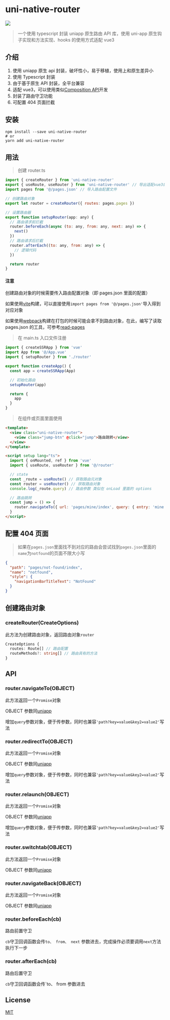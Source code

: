 # uni-native-router

![](https://img.shields.io/badge/npm-v1.1.1-blue)

> 一个使用 typescript 封装 uniapp 原生路由 API 库，使用 uni-app 原生钩子实现和方法实现、hooks 的使用方式适配 vue3

## 介绍

1. 使用 uniapp 原生 api 封装，破坏性小，易于移植，使用上和原生差异小
2. 使用 Typescript 封装
3. 由于基于原生 API 封装，全平台兼容
4. 适配 vue3，可以使用类似[Composition API](https://v3.cn.vuejs.org/api/composition-api.html)开发
5. 封装了路由守卫功能
6. 可配置 404 页面拦截

## 安装

```shell
npm install --save uni-native-router
# or
yarn add uni-native-router
```

## 用法

> 创建 router.ts

```js
import { createRouter } from 'uni-native-router'
export { useRoute, useRouter } from 'uni-native-router' // 导出适配vue3的hooks获取路由钩子方法
import pages from '@/pages.json' // 导入路由配置文件

// 创建路由对象
export let router = createRouter({ routes: pages.pages })

// 设置路由器
export function setupRouter(app: any) {
  // 路由请求前拦截
  router.beforeEach(async (to: any, from: any, next: any) => {
    next()
  })
  // 路由请求后拦截
  router.afterEach((to: any, from: any) => {
    // 逻辑代码
  })

  return router
}
```

#### 注意

创建路由对象的时候需要传入路由配置对象（即 pages.json 里面的配置）

如果使用[vite](https://cn.vitejs.dev/guide/)构建，可以直接使用`import pages from '@/pages.json'`导入得到对应对象

如果使用[webpack](https://webpack.js.org/)构建在打包的时候可能会拿不到路由对象，在此，编写了读取 pages.json 的工具，可参考[read-pages](https://github.com/Gertyxs/uni-native-router/tree/master/packages/read-pages)

> 在 main.ts 入口文件注册

```js
import { createSSRApp } from 'vue'
import App from '@/App.vue'
import { setupRouter } from './router'

export function createApp() {
  const app = createSSRApp(App)

  // 初始化路由
  setupRouter(app)

  return {
    app
  }
}
```

> 在组件或页面里面使用

```html
<template>
  <view class="uni-native-router">
    <view class="jump-btn" @click="jump">路由跳转</view>
  </view>
</template>

<script setup lang="ts">
  import { onMounted, ref } from 'vue'
  import { useRoute, useRouter } from '@/router'

  // state
  const _route = useRoute() // 获取路由元对象
  const router = useRouter() // 获取路由对象
  console.log(_route.query) // 路由参数 类似在 onLoad 里面的 options

  // 路由跳转
  const jump = () => {
    router.navigateTo({ url: 'pages/mine/index', query: { entry: 'mine' } })
  }
</script>
```

## 配置 404 页面

> 如果在`pages.json`里面找不到对应的路由会尝试找到`pages.json`里面的`name`为`notfound`的页面不限大小写

```json
{
  "path": "pages/not-found/index",
  "name": "notfound",
  "style": {
    "navigationBarTitleText": "NotFound"
  }
}
```

## 创建路由对象

### createRouter(CreateOptions)

此方法为创建路由对象，返回路由对象`router`

```typescript
CreateOptions {
  routes: Route[] // 路由配置
  routeMethods?: string[] // 路由具有的方法
}
```

## API

### router.navigateTo(OBJECT)

此方法返回一个`Promise`对象

OBJECT 参数同[uniapp](https://uniapp.dcloud.net.cn/api/router.html#navigateto)

增加`query`参数对象，便于传参数，同时也兼容`'path?key=value&key2=value2'`写法

### router.redirectTo(OBJECT)

此方法返回一个`Promise`对象

OBJECT 参数同[uniapp](https://uniapp.dcloud.net.cn/api/router.html#redirectTo)

增加`query`参数对象，便于传参数，同时也兼容`'path?key=value&key2=value2'`写法

### router.relaunch(OBJECT)

此方法返回一个`Promise`对象

OBJECT 参数同[uniapp](https://uniapp.dcloud.net.cn/api/router.html#relaunch)

增加`query`参数对象，便于传参数，同时也兼容`'path?key=value&key2=value2'`写法

### router.switchtab(OBJECT)

此方法返回一个`Promise`对象

OBJECT 参数同[uniapp](https://uniapp.dcloud.net.cn/api/router.html#switchtab)

### router.navigateBack(OBJECT)

此方法返回一个`Promise`对象

OBJECT 参数同[uniapp](https://uniapp.dcloud.net.cn/api/router.html#navigateBack)

### router.beforeEach(cb)

路由前置守卫

`cb`守卫回调函数会传`to、 from、 next` 参数进去，完成操作必须要调用`next`方法执行下一步

### router.afterEach(cb)

路由后置守卫

`cb`守卫回调函数会传`to、 from 参数进去

## License

[MIT](https://github.com/Gertyxs/vite-plugin-stylelint-serve/blob/master/LICENSE)
